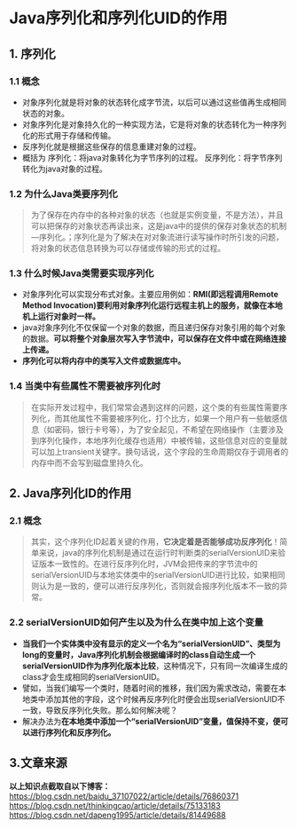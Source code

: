 # Java序列化和序列化UID的作用
## 1. 序列化
### 1.1 概念
 - 对象序列化就是将对象的状态转化成字节流，以后可以通过这些值再生成相同状态的对象。
 - 对象序列化是对象持久化的一种实现方法，它是将对象的状态转化为一种序列化的形式用于存储和传输。
 - 反序列化就是根据这些保存的信息重建对象的过程。
 - 概括为
序列化：将java对象转化为字节序列的过程。
反序列化：将字节序列转化为java对象的过程。

### 1.2 为什么Java类要序列化

> 为了保存在内存中的各种对象的状态（也就是实例变量，不是方法），并且可以把保存的对象状态再读出来，这是java中的提供的保存对象状态的机制—序列化。；序列化是为了解决在对对象流进行读写操作时所引发的问题，将对象的状态信息转换为可以存储或传输的形式的过程。

### 1.3 什么时候Java类需要实现序列化
- 对象序列化可以实现分布式对象。主要应用例如：**RMI(即远程调用Remote Method Invocation)要利用对象序列化运行远程主机上的服务，就像在本地机上运行对象时一样。**
- java对象序列化不仅保留一个对象的数据，而且递归保存对象引用的每个对象的数据。**可以将整个对象层次写入字节流中，可以保存在文件中或在网络连接上传递。**
- **序列化可以将内存中的类写入文件或数据库中。**


### 1.4 当类中有些属性不需要被序列化时
> 在实际开发过程中，我们常常会遇到这样的问题，这个类的有些属性需要序列化，而其他属性不需要被序列化，打个比方，如果一个用户有一些敏感信息（如密码，银行卡号等），为了安全起见，不希望在网络操作（主要涉及到序列化操作，本地序列化缓存也适用）中被传输，这些信息对应的变量就可以加上transient关键字。换句话说，这个字段的生命周期仅存于调用者的内存中而不会写到磁盘里持久化。

## 2. Java序列化ID的作用
### 2.1 概念
> 其实，这个序列化ID起着关键的作用，**它决定着是否能够成功反序列化**！简单来说，java的序列化机制是通过在运行时判断类的serialVersionUID来验证版本一致性的。在进行反序列化时，JVM会把传来的字节流中的serialVersionUID与本地实体类中的serialVersionUID进行比较，如果相同则认为是一致的，便可以进行反序列化，否则就会报序列化版本不一致的异常。

### 2.2 serialVersionUID如何产生以及为什么在类中加上这个变量
 - **当我们一个实体类中没有显示的定义一个名为“serialVersionUID”、类型为long的变量时，Java序列化机制会根据编译时的class自动生成一个serialVersionUID作为序列化版本比较**，这种情况下，只有同一次编译生成的class才会生成相同的serialVersionUID。
 - 譬如，当我们编写一个类时，随着时间的推移，我们因为需求改动，需要在本地类中添加其他的字段，这个时候再反序列化时便会出现serialVersionUID不一致，导致反序列化失败。那么如何解决呢？
 - 解决办法为**在本地类中添加一个“serialVersionUID”变量，值保持不变，便可以进行序列化和反序列化。**

## 3.文章来源
**以上知识点截取自以下博客：**
https://blog.csdn.net/baidu_37107022/article/details/76860371
https://blog.csdn.net/thinkingcao/article/details/75133183
https://blog.csdn.net/dapeng1995/article/details/81449688